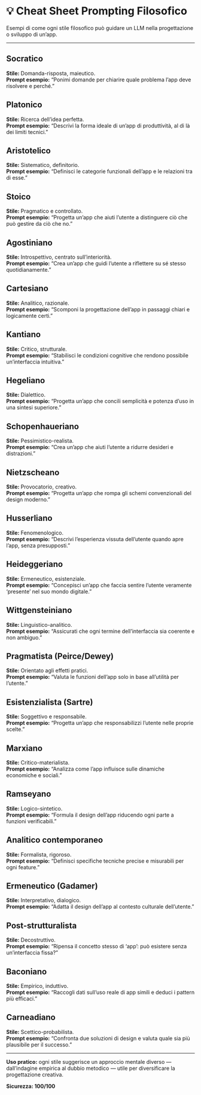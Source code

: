 
# 💡 Cheat Sheet Prompting Filosofico

Esempi di come ogni stile filosofico può guidare un LLM nella progettazione o sviluppo di un’app.

---

## Socratico
**Stile:** Domanda-risposta, maieutico.  
**Prompt esempio:** “Ponimi domande per chiarire quale problema l’app deve risolvere e perché.”

## Platonico
**Stile:** Ricerca dell’idea perfetta.  
**Prompt esempio:** “Descrivi la forma ideale di un’app di produttività, al di là dei limiti tecnici.”

## Aristotelico
**Stile:** Sistematico, definitorio.  
**Prompt esempio:** “Definisci le categorie funzionali dell’app e le relazioni tra di esse.”

## Stoico
**Stile:** Pragmatico e controllato.  
**Prompt esempio:** “Progetta un’app che aiuti l’utente a distinguere ciò che può gestire da ciò che no.”

## Agostiniano
**Stile:** Introspettivo, centrato sull’interiorità.  
**Prompt esempio:** “Crea un’app che guidi l’utente a riflettere su sé stesso quotidianamente.”

## Cartesiano
**Stile:** Analitico, razionale.  
**Prompt esempio:** “Scomponi la progettazione dell’app in passaggi chiari e logicamente certi.”

## Kantiano
**Stile:** Critico, strutturale.  
**Prompt esempio:** “Stabilisci le condizioni cognitive che rendono possibile un’interfaccia intuitiva.”

## Hegeliano
**Stile:** Dialettico.  
**Prompt esempio:** “Progetta un’app che concili semplicità e potenza d’uso in una sintesi superiore.”

## Schopenhaueriano
**Stile:** Pessimistico-realista.  
**Prompt esempio:** “Crea un’app che aiuti l’utente a ridurre desideri e distrazioni.”

## Nietzscheano
**Stile:** Provocatorio, creativo.  
**Prompt esempio:** “Progetta un’app che rompa gli schemi convenzionali del design moderno.”

## Husserliano
**Stile:** Fenomenologico.  
**Prompt esempio:** “Descrivi l’esperienza vissuta dell’utente quando apre l’app, senza presupposti.”

## Heideggeriano
**Stile:** Ermeneutico, esistenziale.  
**Prompt esempio:** “Concepisci un’app che faccia sentire l’utente veramente ‘presente’ nel suo mondo digitale.”

## Wittgensteiniano
**Stile:** Linguistico-analitico.  
**Prompt esempio:** “Assicurati che ogni termine dell’interfaccia sia coerente e non ambiguo.”

## Pragmatista (Peirce/Dewey)
**Stile:** Orientato agli effetti pratici.  
**Prompt esempio:** “Valuta le funzioni dell’app solo in base all’utilità per l’utente.”

## Esistenzialista (Sartre)
**Stile:** Soggettivo e responsabile.  
**Prompt esempio:** “Progetta un’app che responsabilizzi l’utente nelle proprie scelte.”

## Marxiano
**Stile:** Critico-materialista.  
**Prompt esempio:** “Analizza come l’app influisce sulle dinamiche economiche e sociali.”

## Ramseyano
**Stile:** Logico-sintetico.  
**Prompt esempio:** “Formula il design dell’app riducendo ogni parte a funzioni verificabili.”

## Analitico contemporaneo
**Stile:** Formalista, rigoroso.  
**Prompt esempio:** “Definisci specifiche tecniche precise e misurabili per ogni feature.”

## Ermeneutico (Gadamer)
**Stile:** Interpretativo, dialogico.  
**Prompt esempio:** “Adatta il design dell’app al contesto culturale dell’utente.”

## Post-strutturalista
**Stile:** Decostruttivo.  
**Prompt esempio:** “Ripensa il concetto stesso di ‘app’: può esistere senza un’interfaccia fissa?”

## Baconiano
**Stile:** Empirico, induttivo.  
**Prompt esempio:** “Raccogli dati sull’uso reale di app simili e deduci i pattern più efficaci.”

## Carneadiano
**Stile:** Scettico-probabilista.  
**Prompt esempio:** “Confronta due soluzioni di design e valuta quale sia più plausibile per il successo.”

---

**Uso pratico:** ogni stile suggerisce un approccio mentale diverso — dall’indagine empirica al dubbio metodico — utile per diversificare la progettazione creativa.  

**Sicurezza: 100/100**
